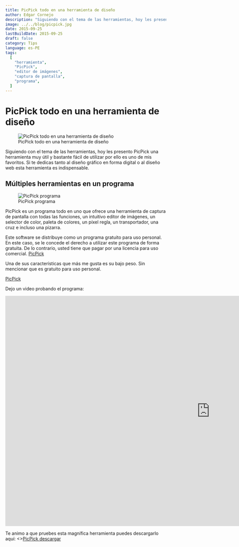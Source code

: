 ```yaml
---
title: PicPick todo en una herramienta de diseño
author: Edgar Cornejo
description: "Siguiendo con el tema de las herramientas, hoy les presento PicPick una herramienta muy útil y bastante fácil de utilizar por ello es uno de mis favoritos. Si te dedicas tanto al diseño gráfico en forma digital o al diseño web esta herramienta es indispensable."
image: ../../blog/picpick.jpg
date: 2015-09-25
lastBuildDate: 2015-09-25
draft: false
category: Tips
language: es-PE
tags:
  [
    "herramienta",
    "PicPick",
    "editor de imágenes",
    "captura de pantalla",
    "programa",
  ]
---
```


# PicPick todo en una herramienta de diseño

<figure>
  <img src="../../blog/picpick.jpg" alt="PicPick todo en una herramienta de diseño"/>
  <figcaption>PicPick todo en una herramienta de diseño</figcaption>
</figure>

Siguiendo con el tema de las herramientas, hoy les presento PicPick una herramienta muy útil y bastante fácil de utilizar por ello es uno de mis favoritos. Si te dedicas tanto al diseño gráfico en forma digital o al diseño web esta herramienta es indispensable.

## Múltiples herramientas en un programa

<figure>
  <img src="../../blog/picpick-programa.png" alt="PicPick programa"/>
  <figcaption>PicPick programa</figcaption>
</figure>

PicPick es un programa todo en uno que ofrece una herramienta de captura de pantalla con todas las funciones, un intuitivo editor de imágenes, un selector de color, paleta de colores, un píxel regla, un transportador, una cruz e incluso una pizarra.

Este software se distribuye como un programa gratuito para uso personal. En este caso, se le concede el derecho a utilizar este programa de forma gratuita. De lo contrario, usted tiene que pagar por una licencia para uso comercial.
<a href="http://www.picpick.org/en" title="PicPick" target="_blank">PicPick</a>

Una de sus características que más me gusta es su bajo peso. Sin mencionar que es gratuito para uso personal.

<a href="http://www.picpick.org" title="PicPick" target="_blank">PicPick</a>

Dejo un video probando el programa:

<div class="wrapper-iframe">
<iframe width="1280" height="722" src="https://www.youtube.com/embed/8qzmmG6SL2o" title="Probando - PicPick - Herramienta para Diseñadores (recomendado) @devcornejo" frameborder="0" allow="accelerometer; autoplay; clipboard-write; encrypted-media; gyroscope; picture-in-picture; web-share" allowfullscreen></iframe>
</div>

Te animo a que pruebes esta magnífica herramienta puedes descargarlo aquí: <><a href="http://www.picpick.org/en/download_free" title="PicPick descargar" target="_blank">PicPick descargar</a>
